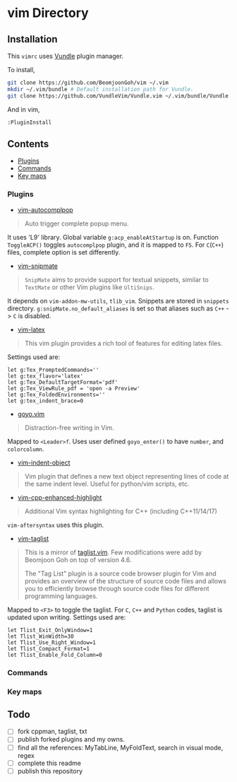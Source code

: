# vim Directory

## Installation

This `vimrc` uses [Vundle](https://github.com/VundleVim/Vundle.vim) plugin manager.

To install,
```bash
git clone https://github.com/BeomjoonGoh/vim ~/.vim
mkdir ~/.vim/bundle # Default installation path for Vundle.
git clone https://github.com/VundleVim/Vundle.vim ~/.vim/bundle/Vundle.vim
```

And in vim,
```vim
:PluginInstall
```

## Contents
- [Plugins](#installation)
- [Commands](#commands)
- [Key maps](#key-maps)

### Plugins

* [vim-autocomplpop](https://github.com/othree/vim-autocomplpop)

> Auto trigger complete popup menu.

It uses 'L9' library.  Global variable `g:acp_enableAtStartup` is on.
Function `ToggleACP()` toggles `autocomplpop` plugin, and it is mapped to
`F5`. For `C`(`C++`) files, complete option is set differently.


* [vim-snipmate](https://github.com/garbas/vim-snipmate)

> `SnipMate` aims to provide support for textual snippets, similar to
> `TextMate` or other Vim plugins like `UltiSnips`. 

It depends on `vim-addon-mw-utils`, `tlib_vim`. Snippets are stored in
`snippets` directory. `g:snipMate.no_default_aliases` is set so that aliases
such as `C++` -> `C` is disabled.


* [vim-latex](https://github.com/vim-latex/vim-latex)

> This vim plugin provides a rich tool of features for editing latex files.

Settings used are:
```vim
let g:Tex_PromptedCommands=''
let g:tex_flavor='latex'
let g:Tex_DefaultTargetFormat='pdf'
let g:Tex_ViewRule_pdf = 'open -a Preview'
let g:Tex_FoldedEnvironments=''
let g:tex_indent_brace=0
```


* [goyo.vim](https://github.com/junegunn/goyo.vim)

> Distraction-free writing in Vim.

Mapped to `<Leader>f`. Uses user defined `goyo_enter()` to have `number`, and
`colorcolumn`.


* [vim-indent-object](https://github.com/michaeljsmith/vim-indent-object)

> Vim plugin that defines a new text object representing lines of code at the
> same indent level. Useful for python/vim scripts, etc.


* [vim-cpp-enhanced-highlight](https:/github.com/octol/vim-cpp-enhanced-highlight)

> Additional Vim syntax highlighting for C++ (including C++11/14/17)

`vim-aftersyntax` uses this plugin.


* [vim-taglist](https://github.com/BeomjoonGoh/vim-taglist)

> This is a mirror of [taglist.vim](http://www.vim.org/scripts/script.php?script_id=273).
> Few modifications were add by Beomjoon Goh on top of version 4.6.
>
> The "Tag List" plugin is a source code browser plugin for Vim and provides
> an overview of the structure of source code files and allows you to
> efficiently browse through source code files for different programming
> languages.
  
Mapped to `<F3>` to toggle the taglist. For `C`, `C++` and `Python` codes,
taglist is updated upon writing.  Settings used are:

```vim
let Tlist_Exit_OnlyWindow=1
let Tlist_WinWidth=30
let Tlist_Use_Right_Window=1
let Tlist_Compact_Format=1
let Tlist_Enable_Fold_Column=0
```

<!--
  Plugin 'BeomjoonGoh/vim-cppman'           " cppman within vim on a new tab
  Plugin 'BeomjoonGoh/vim-desertBJ'
  Plugin 'BeomjoonGoh/vim-txt'
  Plugin 'BeomjoonGoh/vim-aftersyntax'      " requires vim-cpp-enhanced-highlight
-->

### Commands
### Key maps

## Todo
* [ ] fork cppman, taglist, txt
* [ ] publish forked plugins and  my owns.
* [ ] find all the references: MyTabLine, MyFoldText, search in visual mode, regex
* [ ] complete this readme
* [ ] publish this repository
